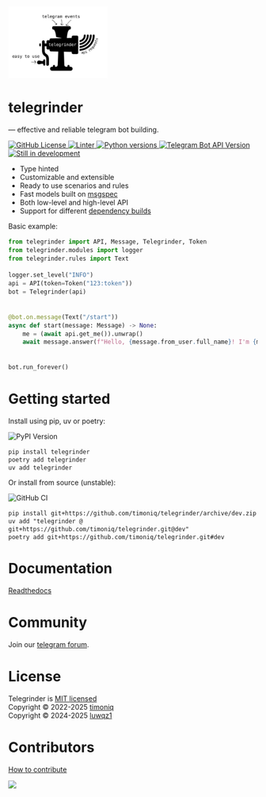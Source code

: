 <p>
  <a href="https://github.com/timoniq/telegrinder">
    <img width="200px" height="145px" alt="Telegrinder" src="https://github.com/timoniq/telegrinder/blob/main/docs/logo.jpg">
  </a>
</p>

</p>
<h1>
  telegrinder
</h1>

<p>
— effective and reliable telegram bot building.</b></em>
</p>

<p>
  <a href="#license"><img alt="GitHub License" src="https://img.shields.io/github/license/timoniq/telegrinder.svg?color=lightGreen&labelColor=black"></img>
  <img alt="Linter" src="https://img.shields.io/badge/linter-Ruff-D7FF64?logo=ruff&logoColor=fff&style=flat-square&labelColor=black">
  <img alt="Python versions" src="https://img.shields.io/python/required-version-toml?tomlFilePath=https%3A%2F%2Fraw.githubusercontent.com%2Ftimoniq%2Ftelegrinder%2Frefs%2Fheads%2Fmain%2Fpyproject.toml&style=flat-square&logo=python&logoColor=fff&labelColor=black">
  <img alt="Telegram Bot API Version" src="https://img.shields.io/badge/dynamic/json?url=https%3A%2F%2Fraw.githubusercontent.com%2Ftimoniq%2Ftelegrinder%2Frefs%2Fheads%2Fmain%2Ftypegen%2Fapi_types_version.json&query=%24.version&style=flat-square&logo=telegram&label=Telegram%20API%20v&labelColor=black&color=%23FBCA04">
  <a href="#contributors"><img alt="Still in development" src="https://img.shields.io/badge/-Still%20in%20development-E3956B?style=flat-square&labelColor=E3956B&color=E3956B&logoColor=000000&textColor=000000"></a>
</p>


* Type hinted
* Customizable and extensible
* Ready to use scenarios and rules
* Fast models built on [msgspec](https://github.com/jcrist/msgspec)
* Both low-level and high-level API
* Support for different [dependency builds](https://github.com/timoniq/telegrinder/blob/dev/docs/guide/optional_dependencies.md)


Basic example:

```python
from telegrinder import API, Message, Telegrinder, Token
from telegrinder.modules import logger
from telegrinder.rules import Text

logger.set_level("INFO")
api = API(token=Token("123:token"))
bot = Telegrinder(api)


@bot.on.message(Text("/start"))
async def start(message: Message) -> None:
    me = (await api.get_me()).unwrap()
    await message.answer(f"Hello, {message.from_user.full_name}! I'm {me.full_name}.")


bot.run_forever()
```

# Getting started

Install using pip, uv or poetry:

  <img alt="PyPI Version" src="https://img.shields.io/pypi/v/telegrinder.svg?labelColor=black">

```console
pip install telegrinder
poetry add telegrinder
uv add telegrinder
```

Or install from source (unstable):

  <img alt="GitHub CI" src="https://img.shields.io/github/actions/workflow/status/timoniq/telegrinder/push.yml?branch=main&style=flat-square&labelColor=black&label=CI">

```console
pip install git+https://github.com/timoniq/telegrinder/archive/dev.zip
uv add "telegrinder @ git+https://github.com/timoniq/telegrinder.git@dev"
poetry add git+https://github.com/timoniq/telegrinder.git#dev
```

# Documentation

[Readthedocs](https://telegrinder.readthedocs.io)

# Community

Join our [telegram forum](https://t.me/botoforum).

# License

Telegrinder is [MIT licensed](./LICENSE)\
Copyright © 2022-2025 [timoniq](https://github.com/timoniq)\
Copyright © 2024-2025 [luwqz1](https://github.com/luwqz1)

# Contributors

[How to contribute](https://github.com/timoniq/telegrinder/blob/main/contributing.md)


<a href="https://github.com/timoniq/telegrinder/graphs/contributors">
 <img src="https://contributors-img.web.app/image?repo=timoniq/telegrinder" />
</a>
